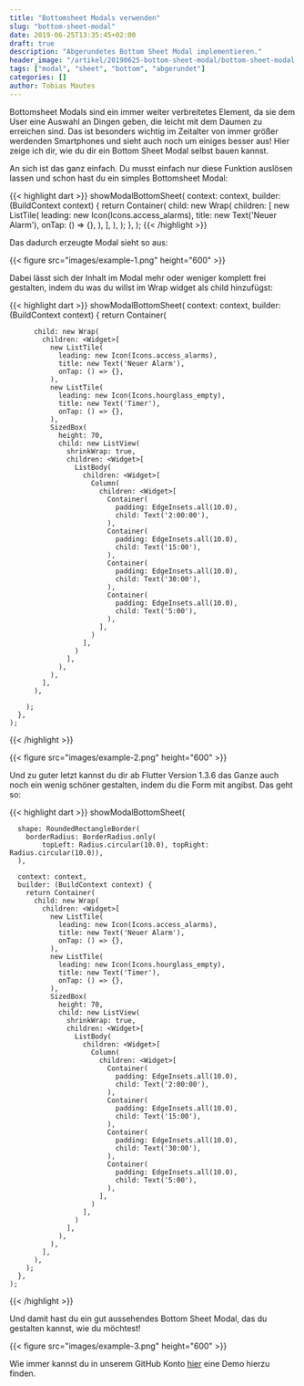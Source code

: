 ```yaml
---
title: "Bottomsheet Modals verwenden"
slug: "bottom-sheet-modal" 
date: 2019-06-25T13:35:45+02:00
draft: true
description: "Abgerundetes Bottom Sheet Modal implementieren."
header_image: "/artikel/20190625-bottom-sheet-modal/bottom-sheet-modal.jpg"
tags: ["modal", "sheet", "bottom", "abgerundet"]
categories: []
author: Tobias Mautes
---
```



<!-----
Original Google Doc Post: 
----->

Bottomsheet Modals sind ein immer weiter verbreitetes Element, da sie dem User eine Auswahl an Dingen geben, die leicht mit dem Daumen zu erreichen sind. Das ist besonders wichtig im Zeitalter von immer größer werdenden Smartphones und sieht auch noch um einiges besser aus! Hier zeige ich dir, wie du dir ein Bottom Sheet Modal selbst bauen kannst. 

An sich ist das ganz einfach. Du musst einfach nur diese Funktion auslösen lassen und schon hast du ein simples Bottomsheet Modal:

{{< highlight dart >}}
showModalBottomSheet(
      context: context,
      builder: (BuildContext context) {
        return Container(
          child: new Wrap(
            children: <Widget>[
              new ListTile(
                leading: new Icon(Icons.access_alarms),
                title: new Text('Neuer Alarm'),
                onTap: () => {},
              ),
            ],
          ),
        );
      },
    );
{{< /highlight >}}

Das dadurch erzeugte Modal sieht so aus:

{{< figure src="images/example-1.png" height="600" >}}

Dabei lässt sich der Inhalt im Modal mehr oder weniger komplett frei gestalten, indem du was du willst im Wrap widget als child hinzufügst: 

{{< highlight dart >}}
showModalBottomSheet(
      context: context,
      builder: (BuildContext context) {
        return Container(

          child: new Wrap(
            children: <Widget>[
              new ListTile(
                leading: new Icon(Icons.access_alarms),
                title: new Text('Neuer Alarm'),
                onTap: () => {},
              ),
              new ListTile(
                leading: new Icon(Icons.hourglass_empty),
                title: new Text('Timer'),
                onTap: () => {},
              ),
              SizedBox(
                height: 70,
                child: new ListView(
                  shrinkWrap: true,
                  children: <Widget>[
                    ListBody(
                      children: <Widget>[
                        Column(
                          children: <Widget>[
                            Container(
                              padding: EdgeInsets.all(10.0),
                              child: Text('2:00:00'),
                            ),
                            Container(
                              padding: EdgeInsets.all(10.0),
                              child: Text('15:00'),
                            ),
                            Container(
                              padding: EdgeInsets.all(10.0),
                              child: Text('30:00'),
                            ),
                            Container(
                              padding: EdgeInsets.all(10.0),
                              child: Text('5:00'),
                            ),
                          ],
                        )
                      ],
                    )
                  ],
                ),
              ),
            ],
          ),

        );
      },
    );
{{< /highlight >}}

{{< figure src="images/example-2.png" height="600" >}}

Und zu guter letzt kannst du dir ab Flutter Version 1.3.6 das Ganze auch noch ein wenig schöner gestalten, indem du die Form mit angibst. Das geht so:

{{< highlight dart >}}
   showModalBottomSheet(

      shape: RoundedRectangleBorder(
        borderRadius: BorderRadius.only(
            topLeft: Radius.circular(10.0), topRight: Radius.circular(10.0)),
      ),

      context: context,
      builder: (BuildContext context) {
        return Container(
          child: new Wrap(
            children: <Widget>[
              new ListTile(
                leading: new Icon(Icons.access_alarms),
                title: new Text('Neuer Alarm'),
                onTap: () => {},
              ),
              new ListTile(
                leading: new Icon(Icons.hourglass_empty),
                title: new Text('Timer'),
                onTap: () => {},
              ),
              SizedBox(
                height: 70,
                child: new ListView(
                  shrinkWrap: true,
                  children: <Widget>[
                    ListBody(
                      children: <Widget>[
                        Column(
                          children: <Widget>[
                            Container(
                              padding: EdgeInsets.all(10.0),
                              child: Text('2:00:00'),
                            ),
                            Container(
                              padding: EdgeInsets.all(10.0),
                              child: Text('15:00'),
                            ),
                            Container(
                              padding: EdgeInsets.all(10.0),
                              child: Text('30:00'),
                            ),
                            Container(
                              padding: EdgeInsets.all(10.0),
                              child: Text('5:00'),
                            ),
                          ],
                        )
                      ],
                    )
                  ],
                ),
              ),
            ],
          ),
        );
      },
    );
{{< /highlight >}}

Und damit hast du ein gut aussehendes Bottom Sheet Modal, das du gestalten kannst, wie du möchtest!

{{< figure src="images/example-3.png" height="600" >}}

Wie immer kannst du in unserem GitHub Konto [hier](https://github.com/coodoo-io "Coodoo-IO Github") eine Demo hierzu finden.